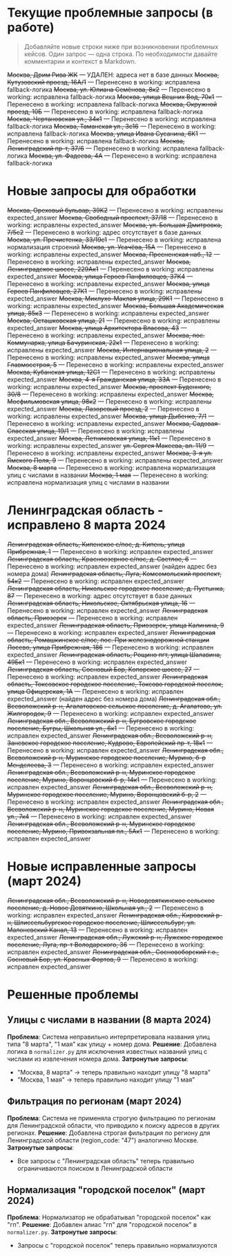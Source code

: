# Текущие проблемные запросы (в работе)

> Добавляйте новые строки ниже при возникновении проблемных кейсов. Один запрос — одна строка. По необходимости давайте комментарии и контекст в Markdown.

~~Москва, Дрим Рива ЖК~~ — УДАЛЕН: адреса нет в базе данных
~~Москва, Кутузовский проезд, 16А/1~~ — Перенесено в working: исправлена fallback-логика
~~Москва, ул. Юлиана Семёнова, 8к2~~ — Перенесено в working: исправлена fallback-логика
~~Москва, улица Вешних Вод, 70к1~~ — Перенесено в working: исправлена fallback-логика
~~Москва, Окружной проезд, 10Б~~ — Перенесено в working: исправлена fallback-логика
~~Москва, Чертановская ул., 34к1~~ — Перенесено в working: исправлена fallback-логика
~~Москва, Таманская ул., 3с16~~ — Перенесено в working: исправлена fallback-логика
~~Москва, улица Ивана Сусанина, 6К1~~ — Перенесено в working: исправлена fallback-логика
~~Москва, Ленинградский пр-т, 37/6~~ — Перенесено в working: исправлена fallback-логика
~~Москва, ул. Фадеева, 4А~~ — Перенесено в working: исправлена fallback-логика

# Новые запросы для обработки

~~Москва, Ореховый бульвар, 39К2~~ — Перенесено в working: исправлены expected_answer
~~Москва, Свободный проспект, 37/18~~ — Перенесено в working: исправлены expected_answer
~~Москва, ул. Большая Дмитровка, 7/5с2~~ — Перенесено в working: адрес отсутствует в базе данных
~~Москва, ул. Пречистенка, 33/19с1~~ — Перенесено в working: исправлена нормализация строений
~~Москва, ул. Усачёва, 15А~~ — Перенесено в working: исправлены expected_answer
~~Москва, Пресненская наб., 12~~ — Перенесено в working: исправлены expected_answer
~~Москва, Ленинградское шоссе, 229Ак1~~ — Перенесено в working: исправлены expected_answer
~~Москва, улица Героев Панфиловцев, 37К4~~ — Перенесено в working: исправлены expected_answer
~~Москва, улица Героев Панфиловцев, 27К1~~ — Перенесено в working: исправлены expected_answer
~~Москва, Миклухо-Маклая улица, 29К1~~ — Перенесено в working: исправлены expected_answer
~~Москва, Большая Академическая улица, 85к3~~ — Перенесено в working: исправлены expected_answer
~~Москва, Осташковская улица, 21~~ — Перенесено в working: исправлены expected_answer
~~Москва, улица Архитектора Власова, 43~~ — Перенесено в working: исправлены expected_answer
~~Москва, пос. Коммунарка, улица Бачуринская, 22к1~~ — Перенесено в working: исправлены expected_answer
~~Москва, Интернациональная улица, 2~~ — Перенесено в working: исправлены expected_answer
~~Москва, улица Главмосстроя, 5~~ — Перенесено в working: исправлены expected_answer
~~Москва, Кубанская улица, 12С1~~ — Перенесено в working: исправлены expected_answer
~~Москва, 4-я Гражданская улица, 33А~~ — Перенесено в working: исправлены expected_answer
~~Москва, проспект Буденного, 30/8~~ — Перенесено в working: исправлены expected_answer
~~Москва, Мосфильмовская улица, 98к2~~ — Перенесено в working: исправлены expected_answer
~~Москва, Лазоревый проезд, 2~~ — Перенесено в working: исправлены expected_answer
~~Москва, улица Дыбенко, 7/1~~ — Перенесено в working: исправлены expected_answer
~~Москва, Садовая-Спасская улица, 19/1~~ — Перенесено в working: исправлены expected_answer
~~Москва, Летниковская улица, 11к1~~ — Перенесено в working: исправлены expected_answer
~~ул. Сергея Макеева, вл. 11/9~~ — Перенесено в working: исправлены expected_answer
~~Москва, 3-я ул. Ямского Поля, 9~~ — Перенесено в working: исправлены expected_answer
~~Москва, 8 марта~~ — Перенесено в working: исправлена нормализация улиц с числами в названии
~~Москва, 1 мая~~ — Перенесено в working: исправлена нормализация улиц с числами в названии

# Ленинградская область - исправлено 8 марта 2024

~~Ленинградская область, Кипенское с/пос, д. Кипень, улица Прибрежная, 1~~ — Перенесено в working: исправлен expected_answer
~~Ленинградская область, Красноозерное с/пос, д. Светлое, 6~~ — Перенесено в working: исправлен expected_answer (найден адрес без номера дома)
~~Ленинградская область, Луга, Комсомольский проспект, 54к2~~ — Перенесено в working: исправлен expected_answer
~~Ленинградская область, Никольское городское поселение, д. Пустынка, 87~~ — Перенесено в working: адрес отсутствует в базе данных
~~Ленинградская область, Никольское, Октябрьская улица, 16~~ — Перенесено в working: исправлен expected_answer
~~Ленинградская область, Приозерск~~ — Перенесено в working: исправлен expected_answer
~~Ленинградская область, Приозерск, улица Калинина, 9~~ — Перенесено в working: исправлен expected_answer
~~Ленинградская область, Ромашкинское с/пос, пос. При железнодорожной станции Лосево, улица Прибрежная, 186~~ — Перенесено в working: исправлен expected_answer
~~Ленинградская область, Рощино пгт, улица Шалавина, 49Бк1~~ — Перенесено в working: исправлен expected_answer
~~Ленинградская область, Сосновый Бор, Копорское шоссе, 27~~ — Перенесено в working: исправлен expected_answer
~~Ленинградская область, Токсовское городское поселение, Токсово городской поселок, улица Офицерская, 1А~~ — Перенесено в working: исправлен expected_answer (найден адрес без номера дома)
~~Ленинградская обл., Всеволожский р-н, Агалатовское сельское поселение, д. Агалатово, ул. Жилгородок, 9~~ — Перенесено в working: исправлен expected_answer
~~Ленинградская обл., Всеволожский р-н, Бугровское городское поселение, Бугры, Школьная ул., 6к1~~ — Перенесено в working: исправлен expected_answer
~~Ленинградская обл., Всеволожский р-н, Заневское городское поселение, Кудрово, Европейский пр-т, 18к1~~ — Перенесено в working: исправлен expected_answer
~~Ленинградская обл., Всеволожский р-н, Муринское городское поселение, Мурино, б-р Менделеева, 3~~ — Перенесено в working: исправлен expected_answer
~~Ленинградская обл., Всеволожский р-н, Муринское городское поселение, Мурино, Воронцовский б-р, 14к1~~ — Перенесено в working: исправлен expected_answer
~~Ленинградская обл., Всеволожский р-н, Муринское городское поселение, Мурино, Воронцовский б-р, 2~~ — Перенесено в working: исправлен expected_answer
~~Ленинградская обл., Всеволожский р-н, Муринское городское поселение, Мурино, Новая ул., 7к4~~ — Перенесено в working: исправлен expected_answer
~~Ленинградская обл., Всеволожский р-н, Муринское городское поселение, Мурино, Привокзальная пл., 5Ак1~~ — Перенесено в working: исправлен expected_answer

# Новые исправленные запросы (март 2024)

~~Ленинградская обл., Всеволожский р-н, Новодевяткинское сельское поселение, д. Новое Девяткино, Школьная ул., 2~~ — Перенесено в working: исправлен expected_answer
~~Ленинградская обл., Кировский р-н, Шлиссельбургское городское поселение, Шлиссельбург, ул. Малоневский Канал, 13~~ — Перенесено в working: исправлен expected_answer
~~Ленинградская обл., Лужский р-н, Лужское городское поселение, Луга, пр-т Володарского, 36~~ — Перенесено в working: исправлен expected_answer
~~Ленинградская обл., Сосновоборский г.о., Сосновый Бор, ул. Красных Фортов, 9~~ — Перенесено в working: исправлен expected_answer

# Решенные проблемы

## Улицы с числами в названии (8 марта 2024)
**Проблема**: Система неправильно интерпретировала названия улиц типа "8 марта", "1 мая" как улицу + номер дома.
**Решение**: Добавлена логика в `normalizer.py` для исключения известных названий улиц с числами из извлечения номера дома.
**Затронутые запросы**: 
- "Москва, 8 марта" → теперь правильно находит улицу "8 марта"
- "Москва, 1 мая" → теперь правильно находит улицу "1 мая"

## Фильтрация по регионам (март 2024)
**Проблема**: Система не применяла строгую фильтрацию по регионам для Ленинградской области, что приводило к поиску адресов в других регионах.
**Решение**: Добавлена строгая фильтрация по региону для Ленинградской области (region_code: "47") аналогично Москве.
**Затронутые запросы**: 
- Все запросы с "Ленинградская область" теперь правильно ограничиваются поиском в Ленинградской области

## Нормализация "городской поселок" (март 2024)
**Проблема**: Нормализатор не обрабатывал "городской поселок" как "гп".
**Решение**: Добавлен алиас "гп" для "городской поселок" в `normalizer.py`.
**Затронутые запросы**: 
- Запросы с "городской поселок" теперь правильно нормализуются


